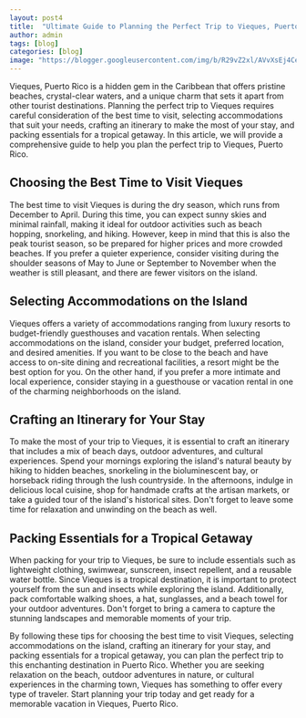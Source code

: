 ```yaml
---
layout: post4
title:  "Ultimate Guide to Planning the Perfect Trip to Vieques, Puerto Rico"
author: admin
tags: [blog]
categories: [blog]
image: "https://blogger.googleusercontent.com/img/b/R29vZ2xl/AVvXsEj4CeGqwakuluImYaNukxqhk7YqcMI9sLhaebDnEyNFnmG1BFJLIDZG3sutBa2KUnWjmT5RBaFHgU0YSz2CdeXg37N2q07f9CN5wdCn5bgZmAyFL57gVCkDw8mski19nKxpuCsSLajcsFmb3zHpWMkPs9xfUcrGA058FX6_ZNsk7p1d7pG4zc1kFxlfPI4/s1600/20240423_100206.jpg"
---
```



<p>Vieques, Puerto Rico is a hidden gem in the Caribbean that offers pristine beaches, crystal-clear waters, and a unique charm that sets it apart from other tourist destinations. Planning the perfect trip to Vieques requires careful consideration of the best time to visit, selecting accommodations that suit your needs, crafting an itinerary to make the most of your stay, and packing essentials for a tropical getaway. In this article, we will provide a comprehensive guide to help you plan the perfect trip to Vieques, Puerto Rico.</p>
<h2>Choosing the Best Time to Visit Vieques</h2>
<p>The best time to visit Vieques is during the dry season, which runs from December to April. During this time, you can expect sunny skies and minimal rainfall, making it ideal for outdoor activities such as beach hopping, snorkeling, and hiking. However, keep in mind that this is also the peak tourist season, so be prepared for higher prices and more crowded beaches. If you prefer a quieter experience, consider visiting during the shoulder seasons of May to June or September to November when the weather is still pleasant, and there are fewer visitors on the island.</p>
<h2>Selecting Accommodations on the Island</h2>
<p>Vieques offers a variety of accommodations ranging from luxury resorts to budget-friendly guesthouses and vacation rentals. When selecting accommodations on the island, consider your budget, preferred location, and desired amenities. If you want to be close to the beach and have access to on-site dining and recreational facilities, a resort might be the best option for you. On the other hand, if you prefer a more intimate and local experience, consider staying in a guesthouse or vacation rental in one of the charming neighborhoods on the island.</p>
<h2>Crafting an Itinerary for Your Stay</h2>
<p>To make the most of your trip to Vieques, it is essential to craft an itinerary that includes a mix of beach days, outdoor adventures, and cultural experiences. Spend your mornings exploring the island's natural beauty by hiking to hidden beaches, snorkeling in the bioluminescent bay, or horseback riding through the lush countryside. In the afternoons, indulge in delicious local cuisine, shop for handmade crafts at the artisan markets, or take a guided tour of the island's historical sites. Don't forget to leave some time for relaxation and unwinding on the beach as well.</p>
<h2>Packing Essentials for a Tropical Getaway</h2>
<p>When packing for your trip to Vieques, be sure to include essentials such as lightweight clothing, swimwear, sunscreen, insect repellent, and a reusable water bottle. Since Vieques is a tropical destination, it is important to protect yourself from the sun and insects while exploring the island. Additionally, pack comfortable walking shoes, a hat, sunglasses, and a beach towel for your outdoor adventures. Don't forget to bring a camera to capture the stunning landscapes and memorable moments of your trip.</p>
<p>By following these tips for choosing the best time to visit Vieques, selecting accommodations on the island, crafting an itinerary for your stay, and packing essentials for a tropical getaway, you can plan the perfect trip to this enchanting destination in Puerto Rico. Whether you are seeking relaxation on the beach, outdoor adventures in nature, or cultural experiences in the charming town, Vieques has something to offer every type of traveler. Start planning your trip today and get ready for a memorable vacation in Vieques, Puerto Rico.</p>


